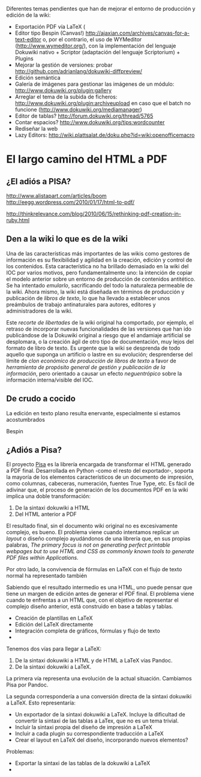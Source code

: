 Diferentes temas pendientes que han de mejorar el entorno de producción y edición de la wiki:

* Exportación PDF vía LaTeX (
* Editor tipo Bespin (Canvas!) http://ajaxian.com/archives/canvas-for-a-text-editor o, por el contrario, el uso de WYMeditor (http://www.wymeditor.org/), con la implementación del lenguaje Dokuwiki nativo + Scriptor (adaptación del lenguaje Scriptorium) + Plugins
* Mejorar la gestión de versiones: probar http://github.com/adrianlang/dokuwiki-diffpreview/ 
* Edición semántica 
* Galería de imágenes para gestionar las imágenes de un módulo: http://www.dokuwiki.org/plugin:gallery
* Arreglar el tema de la subida de ficheros: http://www.dokuwiki.org/plugin:archiveupload en caso que el batch no funcione (http://www.dokuwiki.org/mediamanager)
* Editor de tablas? http://forum.dokuwiki.org/thread/5765
* Contar espacios? http://www.dokuwiki.org/tips:wordcounter
* Rediseñar la web
* Lazy Editors: http://wiki.plattsalat.de/doku.php?id=wiki:openofficemacro


El largo camino del HTML a PDF
==============================

¿El adiós a PISA?
----------------


http://www.alistapart.com/articles/boom
http://eegg.wordpress.com/2010/01/17/html-to-pdf/

http://thinkrelevance.com/blog/2010/06/15/rethinking-pdf-creation-in-ruby.html




Den a la wiki lo que es de la wiki
----------------------------------

Una de las características más importantes de las wikis como gestores de información es su flexibilidad y agilidad en la creación, edición y control de los contenidos. Esta característica no ha brillado demasiado en la wiki del IOC por varios motivos, pero fundamentalmente uno: la intención de copiar el modelo anterior sobre un entorno de producción de contenidos antitético. Se ha intentado *emularlo*, sacrificando del todo la naturaleza permeable de la wiki. Ahora mismo, la wiki está diseñada en términos de producción y publicación de *libros de texto*, lo que ha llevado a establecer unos preámbulos de trabajo antinaturales para autores, editores y administradores de la wiki.

Este *recorte de libertades* de la wiki original ha comportado, por ejemplo, el retraso de incorporar nuevas funcionalidades de las versiones que han ido publicándose de la Dokuwiki original a riesgo que el andamiaje artificial se desplomara, o la creación ágil de otro tipo de documentación, muy lejos del formato de libro de texto. Es urgente que la wiki se desprenda de todo aquello que suponga un artificio o lastre en su evolución; desprenderse del límite de *clon económico de producción de libros de texto* a favor de *herramienta de propósito general de gestión y publicación de la información*, pero orientado a causar un efecto *neguentrópico* sobre la información interna/visible del IOC.


De crudo a cocido
-----------------

La edición en texto plano resulta enervante, especialmente si estamos acostumbrados 

Bespin


¿Adiós a Pisa?
--------------

El proyecto [Pisa](http://www.xhtml2pdf.com/) es la librería encargada de transformar el HTML generado a PDF final. Desarrollada en Python \-como el resto del exportador\-, soporta la mayoría de los elementos característicos de un documento de impresión, como columnas, cabeceras, numeración, fuentes True Type, etc. Es fácil de adivinar que, el proceso de generación de los documentos PDF en la wiki implica una doble transformación:

1. De la sintaxi dokuwiki a HTML
2. Del HTML anterior a PDF

El resultado final, sin el documento wiki original no es excesivamente complejo, es bueno. El problema viene cuando intentamos replicar un *layout* o diseño complejo ayudándonos de una librería que, en sus propias palabras, *The primary focus is not on generating perfect printable webpages but to use HTML and CSS as commonly known tools to generate PDF files within Applications.*

Por otro lado, la convivencia de fórmulas en LaTeX con el flujo de texto normal ha representado también 

Sabiendo que el resultado intermedio es una HTML, uno puede pensar que tiene un margen de edición antes de generar el PDF final. El problema viene cuando te enfrentas a un HTML que, con el objetivo de representar el complejo diseño anterior, está construido en base a tablas y tablas. 


* Creación de plantillas en LaTeX
* Edición del LaTeX directamente
* Integración completa de gráficos, fórmulas y flujo de texto
* 

Tenemos dos vías para llegar a LaTeX:

1. De la sintaxi dokuwiki a HTML y de HTML a LaTeX vías Pandoc.
2. De la sintaxi dokuwiki a LaTeX.

La primera vía representa una evolución de la actual situación. Cambiamos Pisa por Pandoc. 

La segunda correspondería a una conversión directa de la sintaxi dokuwiki a LaTeX. Esto representaría:

* Un exportador de la sintaxi dokuwiki a LaTeX. Incluye la dificultad de convertir la sintaxi de las tablas a LaTex, que no es un tema trivial. 
* Incluir la sintaxi propia del diseño de impresión a LaTeX
* Incluir a cada plugin su correspondiente traducción a LaTeX
* Crear el layout en LaTeX del diseño, incorporando nuevos elementos?



Problemas:

* Exportar la sintaxi de las tablas de la dokuwiki a LaTeX
* 
